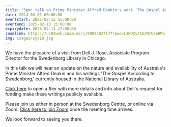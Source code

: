 ```yaml
---
title: "3pm: talk on Prime Minister Alfred Deakin's work 'The Gospel According to Swedenborg' by visiting scholar Dell J. Rose"
date: 2024-03-01 00:00:00
eventstart: 2025-02-13 15:00:00
eventend: 2025-02-13 15:00:00
expirydate: 2025-02-13 17:00:00
zoomlink: https://us02web.zoom.us/j/89832027177?pwd=L1NDZytIb2MrU0pHMkJ4SVJBdG5EQT09
img: images/sydID.jpg
---
```


We have the pleasure of a visit from Dell J. Rose, Associate Program Director for the Swedenborg Library in Chicago.

In this talk we will hear an update on the nature and availability of Australia's Prime Minister Alfred Deakin and his writings 'The Gospel According to Swedenborg,' currently housed in the National Library of Australia.

[Click here](https://static.swedenborg.com.au/pdf/fliers/syd20250213dellrosedeakingrequest.pdf) to open a flier with more details and info about Dell's request for funding make these writings publicly available.

Please join us either in person at the Swedenborg Centre, or online via Zoom. [Click here to join Zoom](https://us02web.zoom.us/j/89832027177?pwd=L1NDZytIb2MrU0pHMkJ4SVJBdG5EQT09) once the meeting time arrives.

We look forward to seeing you there.